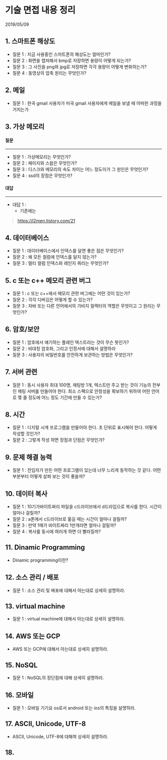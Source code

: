 # 기술 면접 내용 정리

2019/05/09



## 1. 스마트폰 해상도 

* 질문 1 : 지금 사용중인 스마트폰의 해상도는 얼마인가? 
* 질문 2 : 화면을 캡처해서 bmp로 저장하면 용량이 어떻게 되는가? 
* 질문 3 : 그 사진을 png와 jpg로 저장하면 각각 용량이 어떻게 변화하는가? 
* 질문 4 : 동영상의 압축 원리는 무엇인가? 



## 2. 메일

* 질문 1 : 한국 gmail 사용자가 미국 gmail 사용자에게 메일을 보낼 때 어떠한 과정을 거치는가



## 3. 가상 메모리 

#### 질문

---

* 질문 1 : 가상메모리는 무엇인가? 
* 질문 2 : 페이지와 스왑은 무엇인가? 
* 질문 3 : 디스크와 메모리의 속도 차이는 어느 정도이가 그 원인은 무엇인가? 
* 질문 4 :  ssd의 장점은 무엇인가? 

#### 대답

---

* 대답 1 :  
  * 기존에는 



> <https://l2men.tistory.com/21> 

 

## 4. 데이터베이스

* 질문 1 : 데이터베이스에서 인덱스를 달면 좋은 점은 무엇인가? 
* 질문 2 : 왜 모든 컬럼에 인덱스를 달지 않는가? 
* 질문 3 : 멀티 컬럼 인덱스와 레인지 쿼리는 무엇인가? 



## 5. c 또는 c++  메모리 관련 버그 

* 질문 1 : c 또는 c++에서 메모리 관련 버그에는 어떤 것이 있는가? 
* 질문 2 : 각각 디버깅은 어떻게 할 수 있는가? 
* 질문 3 : 자바 또는 다른 언어에서의 가비지 컬렉터의 역할은 무엇이고 그 원리는 무엇인가? 



## 6.  암호/보안

* 질문 1 : 암호에서 얘기하는 플레인 텍스트라는 것이 무슨 뜻인가? 
* 질문 2 : 비대칭 암호화, 그리고 인정서에 대해서 설명하라
* 질문 3 : 사용자의 비밀번호를 안전하게 보관하는 방법은 무엇인가? 



## 7. 서버 관련 

* 질문 1 : 동시 사용자 최대 100명, 채팅방 1개, 텍스트만 주고 받는 것이 기능의 전부인 채팅 서버를 만들어야 한다. 최소 스펙으로 안정성을 확보하기 위하여 어떤 언어로 몇 줄 정도에 어느 정도 기간에 만들 수 있는가? 



## 8.  시간 

* 질문 1 : 디지털 시계 프로그램을 만들어야 한다. 초 단위로 표시해야 한다. 어떻게 작성할 것인가? 
* 질문 2 : 그렇게 작성 하면 장점과 단점은 무엇인가? 



## 9. 문제 해결 능력

* 질문 1 : 전임자가 만든 어떤 프로그램이 있는데 너무 느리게 동작하는 것 같다. 어떤 부분부터 어떻게 살펴 보는 것이 좋을까? 

  

## 10. 데이터 복사 

* 질문 1 : 10기가바이트짜리 파일을 c드라이브에서 d드라입으로 복사를 한다. 시간이 얼마나 걸릴까? 
* 질문 2 : a폰에서 c드라이브로 옮길 때는 시간이 얼마나 걸릴까? 
* 질문 3 : 만약 1메가 바이트짜리 1만개라면 얼마나 걸릴까? 
* 질문 4 : 복사를 동시에 여러개 하면 더 빨라질까? 



## 11. Dinamic Programming 

* Dinamic programming이란? 



## 12. 소스 관리 / 배포 

* 질문 1 : 소스 관리 및 배포에 대해서 아는대로 상세히 설명하라. 



## 13. virtual machine

* 질문 1 : virtual machine에 대해서 아는대로 상세히 설명하라.  



## 14. AWS 또는 GCP

* AWS 또는 GCP에 대해서 아는대로 상세히 설명하라.



## 15. NoSQL

* 질문 1 : NoSQL의 장단점에 대해 상세히 설명하라. 



## 16. 모바일 

* 질문 1 : 모바일 기기요 os로서 android 또는 ios의 특징을 설명하라. 



## 17. ASCII, Unicode, UTF-8 

* ASCII, Unicode, UTF-8에 대해여 상세히 설명하라. 



## 18. 







































